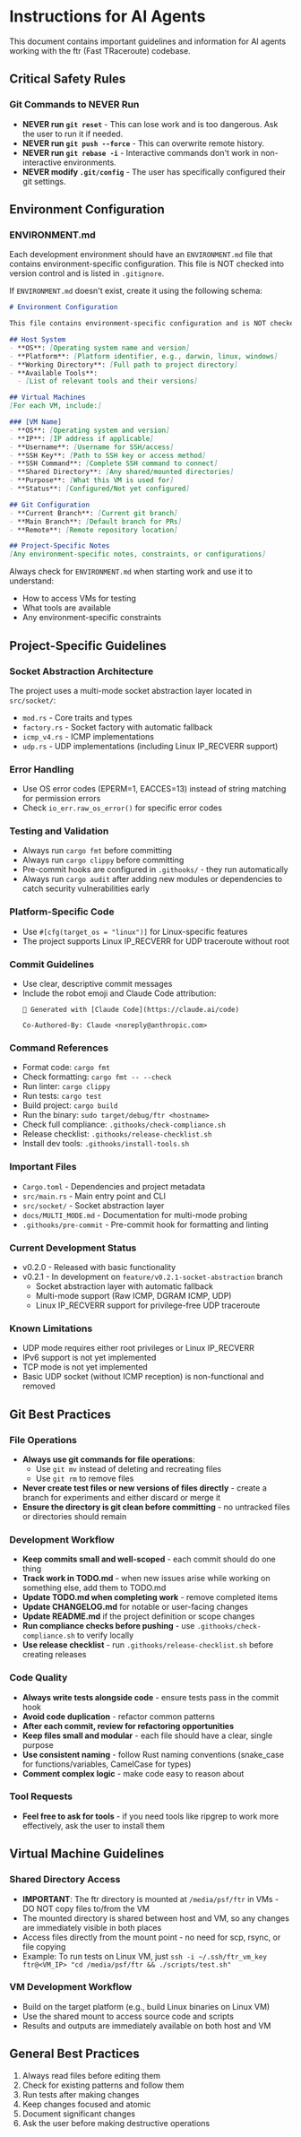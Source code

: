 # Instructions for AI Agents

This document contains important guidelines and information for AI agents working with the ftr (Fast TRaceroute) codebase.

## Critical Safety Rules

### Git Commands to NEVER Run
- **NEVER run `git reset`** - This can lose work and is too dangerous. Ask the user to run it if needed.
- **NEVER run `git push --force`** - This can overwrite remote history.
- **NEVER run `git rebase -i`** - Interactive commands don't work in non-interactive environments.
- **NEVER modify `.git/config`** - The user has specifically configured their git settings.

## Environment Configuration

### ENVIRONMENT.md
Each development environment should have an `ENVIRONMENT.md` file that contains environment-specific configuration. This file is NOT checked into version control and is listed in `.gitignore`.

If `ENVIRONMENT.md` doesn't exist, create it using the following schema:

```markdown
# Environment Configuration

This file contains environment-specific configuration and is NOT checked into version control.

## Host System
- **OS**: [Operating system name and version]
- **Platform**: [Platform identifier, e.g., darwin, linux, windows]
- **Working Directory**: [Full path to project directory]
- **Available Tools**: 
  - [List of relevant tools and their versions]

## Virtual Machines
[For each VM, include:]

### [VM Name]
- **OS**: [Operating system and version]
- **IP**: [IP address if applicable]
- **Username**: [Username for SSH/access]
- **SSH Key**: [Path to SSH key or access method]
- **SSH Command**: [Complete SSH command to connect]
- **Shared Directory**: [Any shared/mounted directories]
- **Purpose**: [What this VM is used for]
- **Status**: [Configured/Not yet configured]

## Git Configuration
- **Current Branch**: [Current git branch]
- **Main Branch**: [Default branch for PRs]
- **Remote**: [Remote repository location]

## Project-Specific Notes
[Any environment-specific notes, constraints, or configurations]
```

Always check for `ENVIRONMENT.md` when starting work and use it to understand:
- How to access VMs for testing
- What tools are available
- Any environment-specific constraints

## Project-Specific Guidelines

### Socket Abstraction Architecture
The project uses a multi-mode socket abstraction layer located in `src/socket/`:
- `mod.rs` - Core traits and types
- `factory.rs` - Socket factory with automatic fallback
- `icmp_v4.rs` - ICMP implementations
- `udp.rs` - UDP implementations (including Linux IP_RECVERR support)

### Error Handling
- Use OS error codes (EPERM=1, EACCES=13) instead of string matching for permission errors
- Check `io_err.raw_os_error()` for specific error codes

### Testing and Validation
- Always run `cargo fmt` before committing
- Always run `cargo clippy` before committing
- Pre-commit hooks are configured in `.githooks/` - they run automatically
- Always run `cargo audit` after adding new modules or dependencies to catch security vulnerabilities early

### Platform-Specific Code
- Use `#[cfg(target_os = "linux")]` for Linux-specific features
- The project supports Linux IP_RECVERR for UDP traceroute without root

### Commit Guidelines
- Use clear, descriptive commit messages
- Include the robot emoji and Claude Code attribution:
  ```
  🤖 Generated with [Claude Code](https://claude.ai/code)
  
  Co-Authored-By: Claude <noreply@anthropic.com>
  ```

### Command References
- Format code: `cargo fmt`
- Check formatting: `cargo fmt -- --check`
- Run linter: `cargo clippy`
- Run tests: `cargo test`
- Build project: `cargo build`
- Run the binary: `sudo target/debug/ftr <hostname>`
- Check full compliance: `.githooks/check-compliance.sh`
- Release checklist: `.githooks/release-checklist.sh`
- Install dev tools: `.githooks/install-tools.sh`

### Important Files
- `Cargo.toml` - Dependencies and project metadata
- `src/main.rs` - Main entry point and CLI
- `src/socket/` - Socket abstraction layer
- `docs/MULTI_MODE.md` - Documentation for multi-mode probing
- `.githooks/pre-commit` - Pre-commit hook for formatting and linting

### Current Development Status
- v0.2.0 - Released with basic functionality
- v0.2.1 - In development on `feature/v0.2.1-socket-abstraction` branch
  - Socket abstraction layer with automatic fallback
  - Multi-mode support (Raw ICMP, DGRAM ICMP, UDP)
  - Linux IP_RECVERR support for privilege-free UDP traceroute

### Known Limitations
- UDP mode requires either root privileges or Linux IP_RECVERR
- IPv6 support is not yet implemented
- TCP mode is not yet implemented
- Basic UDP socket (without ICMP reception) is non-functional and removed

## Git Best Practices

### File Operations
- **Always use git commands for file operations**:
  - Use `git mv` instead of deleting and recreating files
  - Use `git rm` to remove files
- **Never create test files or new versions of files directly** - create a branch for experiments and either discard or merge it
- **Ensure the directory is git clean before committing** - no untracked files or directories should remain

### Development Workflow
- **Keep commits small and well-scoped** - each commit should do one thing
- **Track work in TODO.md** - when new issues arise while working on something else, add them to TODO.md
- **Update TODO.md when completing work** - remove completed items
- **Update CHANGELOG.md** for notable or user-facing changes
- **Update README.md** if the project definition or scope changes
- **Run compliance checks before pushing** - use `.githooks/check-compliance.sh` to verify locally
- **Use release checklist** - run `.githooks/release-checklist.sh` before creating releases

### Code Quality
- **Always write tests alongside code** - ensure tests pass in the commit hook
- **Avoid code duplication** - refactor common patterns
- **After each commit, review for refactoring opportunities**
- **Keep files small and modular** - each file should have a clear, single purpose
- **Use consistent naming** - follow Rust naming conventions (snake_case for functions/variables, CamelCase for types)
- **Comment complex logic** - make code easy to reason about

### Tool Requests
- **Feel free to ask for tools** - if you need tools like ripgrep to work more effectively, ask the user to install them

## Virtual Machine Guidelines

### Shared Directory Access
- **IMPORTANT**: The ftr directory is mounted at `/media/psf/ftr` in VMs - DO NOT copy files to/from the VM
- The mounted directory is shared between host and VM, so any changes are immediately visible in both places
- Access files directly from the mount point - no need for scp, rsync, or file copying
- Example: To run tests on Linux VM, just `ssh -i ~/.ssh/ftr_vm_key ftr@<VM_IP> "cd /media/psf/ftr && ./scripts/test.sh"`

### VM Development Workflow
- Build on the target platform (e.g., build Linux binaries on Linux VM)
- Use the shared mount to access source code and scripts
- Results and outputs are immediately available on both host and VM

## General Best Practices
1. Always read files before editing them
2. Check for existing patterns and follow them
3. Run tests after making changes
4. Keep changes focused and atomic
5. Document significant changes
6. Ask the user before making destructive operations
